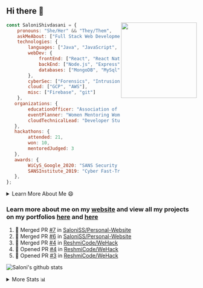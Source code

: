 ## Hi there 👋

<img align='right' src="https://storage.googleapis.com/saloni-shivdasani-resume/Saloni.png" width="200">

```javascript
const SaloniShivdasani = {
    pronouns: "She/Her" && "They/Them",
    askMeAbout: ["Full Stack Web Development", "Cloud Computing", "Cyber Security"],
    technologies: {
        languages: ["Java", "JavaScript", "SQL", "Python", "C++", "R"],
        webDev: {
            frontEnd: ["React", "React Native", "Electron"],
            backEnd: ["Node.js", "Express", "Flask"],
            databases: ["MongoDB", "MySql"],
        },
        cyberSec: ["Forensics", "Intrusion Detection", "Security Operations", "Network and Application Penetration Testing"],
        cloud: ["GCP", "AWS"],
        misc: ["Firebase", "git"]
    },
   organizations: {
        educationOfficer: "Association of Computer Machinery, UTD",
        eventPlanner: "Women Mentoring Women in Engineering, UTD",
        cloudTechnicalLead: "Developer Students Club, UTD"
   },
   hackathons: {
        attended: 21,
        won: 10,
        mentoredJudged: 3
   },
   awards: {
        WiCyS_Google_2020: "SANS Security Training Scholarship",
        SANSInstitute_2019: "Cyber Fast-Track Game Quarter-Finalist",
   },
};
```

<!--START_SECTION:table-->
<details>

<summary>Learn More About Me 😄 </summary>

I am a junior at The University of Texas at Dallas, and I am currently majoring in Software Engineering with a concentration in Information Assurance. I am interested and have experience in full stack development, cloud computing, and cybersecurity. I hope to find opportunities where I can gain exposure to algorithm and project design. My ultimate aim is to develop futuristic products for users because I am inspired by the impact of computing on society.

I have experience in full stack web development through my participation and awards in hackathons where I have learnt and used React, Node.js, Express, MongoDB, Flask, NLTK, and React Native along with GIT, GCP, and Firebase. Last semester, I was also responsible for backend development for a project at a local NGO where I created a REST API using Node.js, Express, MongoDB and SQL and hosted it on servers using GCP. 

From my coursework and local competitions, I have skills in algorithms and data structures in Java, database management using SQL and machine learning using Python and R. I have also been a quarter-finalist in a national cybersecurity completion hosted by the SANS institute.

I am also actively involved in campus organization where I am the cloud technical lead for Developer Student Club, Mentor and Education Officer for Association of Computing Machinery, event planner for Women Mentoring Women in Engineering and IT Committee member for IEEE.

</details>

<!--END_SECTION:table-->

### Learn more about me on my [website](https://www.saloni-shivdasani.codes) and view all my projects on my portfolios [here](https://www.saloni-shivdasani.codes/projects) and  [here](http://devpost.com/SaloniS)

<!--START_SECTION:activity-->
1. 🎉 Merged PR [#7](https://github.com/SaloniSS/Personal-Website/pull/7) in [SaloniSS/Personal-Website](https://github.com/SaloniSS/Personal-Website)
2. 🎉 Merged PR [#6](https://github.com/SaloniSS/Personal-Website/pull/6) in [SaloniSS/Personal-Website](https://github.com/SaloniSS/Personal-Website)
3. 🎉 Merged PR [#4](https://github.com/ReshmiCode/WeHack/pull/4) in [ReshmiCode/WeHack](https://github.com/ReshmiCode/WeHack)
4. 💪 Opened PR [#4](https://github.com/ReshmiCode/WeHack/pull/4) in [ReshmiCode/WeHack](https://github.com/ReshmiCode/WeHack)
5. 💪 Opened PR [#3](https://github.com/ReshmiCode/WeHack/pull/3) in [ReshmiCode/WeHack](https://github.com/ReshmiCode/WeHack)
<!--END_SECTION:activity-->

![Saloni's github stats](https://github-readme-stats.vercel.app/api?username=SaloniSS)

<!--START_SECTION:table-->
<details>

<summary>More Stats 📊 </summary>

<!--START_SECTION:waka-->
![Lines of code](https://img.shields.io/badge/From%20Hello%20World%20I%27ve%20Written-24.2%20million%20lines%20of%20code-blue)

**🐱 My Github Data** 

> 🏆 1,637 Contributions in the Year 2020
 > 
> 📦 520.8 kB Used in Github's Storage 
 > 
> 💼 Opted to Hire
 > 
> 📜 21 Public Repositories
 > 
> 🔑 17 Private Repositories 

**I'm a Night 🦉** 

```text
🌞 Morning    219 commits    ████░░░░░░░░░░░░░░░░░░░░░   18.2% 
🌆 Daytime    246 commits    █████░░░░░░░░░░░░░░░░░░░░   20.45% 
🌃 Evening    389 commits    ████████░░░░░░░░░░░░░░░░░   32.34% 
🌙 Night      349 commits    ███████░░░░░░░░░░░░░░░░░░   29.01%

```
📅 **I'm Most Productive on Saturday** 

```text
Monday       120 commits    ██░░░░░░░░░░░░░░░░░░░░░░░   9.98% 
Tuesday      82 commits     █░░░░░░░░░░░░░░░░░░░░░░░░   6.82% 
Wednesday    118 commits    ██░░░░░░░░░░░░░░░░░░░░░░░   9.81% 
Thursday     66 commits     █░░░░░░░░░░░░░░░░░░░░░░░░   5.49% 
Friday       150 commits    ███░░░░░░░░░░░░░░░░░░░░░░   12.47% 
Saturday     378 commits    ███████░░░░░░░░░░░░░░░░░░   31.42% 
Sunday       289 commits    ██████░░░░░░░░░░░░░░░░░░░   24.02%

```


📊 **This Week I Spent My Time On** 

```text
⌚︎ Time Zone: America/Chicago

💬 Programming Languages: 
JavaScript               4 hrs 6 mins        █████████████████░░░░░░░░   68.4% 
Python                   1 hr 38 mins        ██████░░░░░░░░░░░░░░░░░░░   27.44% 
Git Config               4 mins              ░░░░░░░░░░░░░░░░░░░░░░░░░   1.3% 
Other                    3 mins              ░░░░░░░░░░░░░░░░░░░░░░░░░   0.97% 
HTML                     2 mins              ░░░░░░░░░░░░░░░░░░░░░░░░░   0.7%

```

**I Mostly Code in JavaScript** 

```text
JavaScript               23 repos            █████████████░░░░░░░░░░░░   53.49% 
Java                     5 repos             ███░░░░░░░░░░░░░░░░░░░░░░   11.63% 
TypeScript               5 repos             ███░░░░░░░░░░░░░░░░░░░░░░   11.63% 
CSS                      3 repos             █░░░░░░░░░░░░░░░░░░░░░░░░   6.98% 
PHP                      2 repos             █░░░░░░░░░░░░░░░░░░░░░░░░   4.65%

```



<!--END_SECTION:waka-->

<!--END_SECTION:table-->

<!--
**SaloniSS/SaloniSS** is a ✨ _special_ ✨ repository because its `README.md` (this file) appears on your GitHub profile.

Here are some ideas to get you started:

- 🔭 I’m currently working on ...
- 🌱 I’m currently learning ...
- 👯 I’m looking to collaborate on ...
- 🤔 I’m looking for help with ...
- 💬 Ask me about ...
- 📫 How to reach me: ...
- 😄 Pronouns: ...
- ⚡ Fun fact: ...
-->
